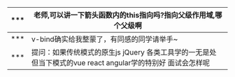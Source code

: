 | ***  | 老师,可以讲一下箭头函数内的this指向吗?指向父级作用域,哪个父级啊 |
| ---- | ------------------------------------------------------------ |
| ***  | v-bind确实给我整蒙了，有同感的同学请举手~                    |
| ***  | 提问：如果传统模式的原生js jQuery 各类工具学的一无是处 但当下模式的vue react angular学的特别好 面试会怎样呢 |